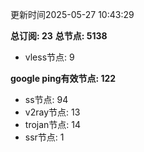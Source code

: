更新时间2025-05-27 10:43:29

**总订阅: 23**
**总节点: 5138**
- vless节点: 9

**google ping有效节点: 122**
- ss节点: 94
- v2ray节点: 13
- trojan节点: 14
- ssr节点: 1
